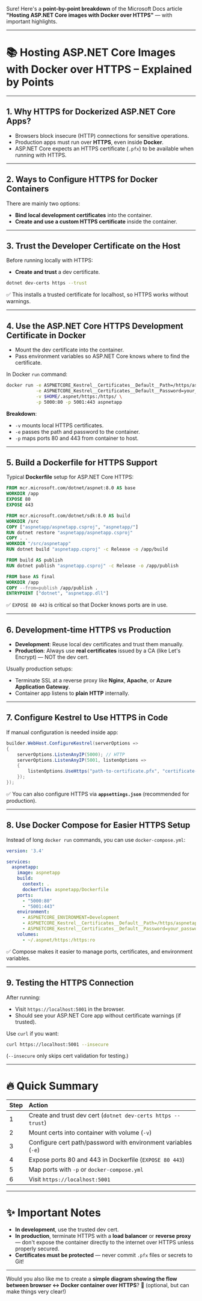 Sure! Here's a **point-by-point breakdown** of the Microsoft Docs article **"Hosting ASP.NET Core images with Docker over HTTPS"** — with important highlights.

---

# 📚 Hosting ASP.NET Core Images with Docker over HTTPS – Explained by Points

---

## 1. **Why HTTPS for Dockerized ASP.NET Core Apps?**
- Browsers block insecure (HTTP) connections for sensitive operations.
- Production apps must run over **HTTPS**, even inside **Docker**.
- ASP.NET Core expects an HTTPS certificate (`.pfx`) to be available when running with HTTPS.

---

## 2. **Ways to Configure HTTPS for Docker Containers**
There are mainly two options:
- **Bind local development certificates** into the container.
- **Create and use a custom HTTPS certificate** inside the container.

---

## 3. **Trust the Developer Certificate on the Host**
Before running locally with HTTPS:
- **Create and trust** a dev certificate.

```bash
dotnet dev-certs https --trust
```

✅ This installs a trusted certificate for localhost, so HTTPS works without warnings.

---

## 4. **Use the ASP.NET Core HTTPS Development Certificate in Docker**
- Mount the dev certificate into the container.
- Pass environment variables so ASP.NET Core knows where to find the certificate.

In Docker `run` command:

```bash
docker run -e ASPNETCORE_Kestrel__Certificates__Default__Path=/https/aspnetapp.pfx \
           -e ASPNETCORE_Kestrel__Certificates__Default__Password=your_password \
           -v $HOME/.aspnet/https:/https/ \
           -p 5000:80 -p 5001:443 aspnetapp
```

**Breakdown**:
- `-v` mounts local HTTPS certificates.
- `-e` passes the path and password to the container.
- `-p` maps ports 80 and 443 from container to host.

---

## 5. **Build a Dockerfile for HTTPS Support**

Typical **Dockerfile** setup for ASP.NET Core HTTPS:

```dockerfile
FROM mcr.microsoft.com/dotnet/aspnet:8.0 AS base
WORKDIR /app
EXPOSE 80
EXPOSE 443

FROM mcr.microsoft.com/dotnet/sdk:8.0 AS build
WORKDIR /src
COPY ["aspnetapp/aspnetapp.csproj", "aspnetapp/"]
RUN dotnet restore "aspnetapp/aspnetapp.csproj"
COPY . .
WORKDIR "/src/aspnetapp"
RUN dotnet build "aspnetapp.csproj" -c Release -o /app/build

FROM build AS publish
RUN dotnet publish "aspnetapp.csproj" -c Release -o /app/publish

FROM base AS final
WORKDIR /app
COPY --from=publish /app/publish .
ENTRYPOINT ["dotnet", "aspnetapp.dll"]
```

✅ `EXPOSE 80 443` is critical so that Docker knows ports are in use.

---

## 6. **Development-time HTTPS vs Production**
- **Development**: Reuse local dev certificates and trust them manually.
- **Production**: Always use **real certificates** issued by a CA (like Let's Encrypt) — NOT the dev cert.

Usually production setups:
- Terminate SSL at a reverse proxy like **Nginx**, **Apache**, or **Azure Application Gateway**.
- Container app listens to **plain HTTP** internally.

---

## 7. **Configure Kestrel to Use HTTPS in Code**

If manual configuration is needed inside app:

```csharp
builder.WebHost.ConfigureKestrel(serverOptions =>
{
    serverOptions.ListenAnyIP(5000); // HTTP
    serverOptions.ListenAnyIP(5001, listenOptions =>
    {
        listenOptions.UseHttps("path-to-certificate.pfx", "certificate-password");
    });
});
```

✅ You can also configure HTTPS via **`appsettings.json`** (recommended for production).

---

## 8. **Use Docker Compose for Easier HTTPS Setup**

Instead of long `docker run` commands, you can use `docker-compose.yml`:

```yaml
version: '3.4'

services:
  aspnetapp:
    image: aspnetapp
    build:
      context: .
      dockerfile: aspnetapp/Dockerfile
    ports:
      - "5000:80"
      - "5001:443"
    environment:
      - ASPNETCORE_ENVIRONMENT=Development
      - ASPNETCORE_Kestrel__Certificates__Default__Path=/https/aspnetapp.pfx
      - ASPNETCORE_Kestrel__Certificates__Default__Password=your_password
    volumes:
      - ~/.aspnet/https:/https:ro
```

✅ Compose makes it easier to manage ports, certificates, and environment variables.

---

## 9. **Testing the HTTPS Connection**
After running:
- Visit `https://localhost:5001` in the browser.
- Should see your ASP.NET Core app without certificate warnings (if trusted).

Use `curl` if you want:

```bash
curl https://localhost:5001 --insecure
```
(`--insecure` only skips cert validation for testing.)

---

# 🔥 Quick Summary

| Step | Action |
|:----|:------|
| 1 | Create and trust dev cert (`dotnet dev-certs https --trust`) |
| 2 | Mount certs into container with volume (`-v`) |
| 3 | Configure cert path/password with environment variables (`-e`) |
| 4 | Expose ports 80 and 443 in Dockerfile (`EXPOSE 80 443`) |
| 5 | Map ports with `-p` or `docker-compose.yml` |
| 6 | Visit `https://localhost:5001` |

---

# ✨ Important Notes
- **In development**, use the trusted dev cert.
- **In production**, terminate HTTPS with a **load balancer** or **reverse proxy** — don't expose the container directly to the internet over HTTPS unless properly secured.
- **Certificates must be protected** — never commit `.pfx` files or secrets to Git!

---

Would you also like me to create a **simple diagram showing the flow between browser ↔ Docker container over HTTPS**? 🚀 (optional, but can make things very clear!)